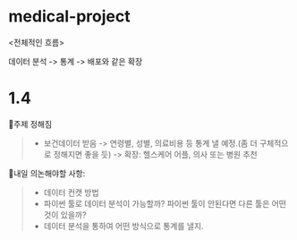 # medical-project

<전체적인 흐름>

데이터 분석 -> 통계 -> 배포와 같은 확장

# 1.4
📍주제 정해짐
> - 보건데이터 받음 -> 연령별, 성별, 의료비용 등 통계 낼 예정.(좀 더 구체적으로 정해지면 좋을 듯) -> 확장: 헬스케어 어플, 의사 또는 병원 추천

📍내일 의논해야할 사항: 
> -  데이터 컨캣 방법
> -  파이썬 툴로 데이터 분석이 가능할까? 파이썬 툴이 안된다면 다른 툴은 어떤 것이 있을까? 
> -  데이터 분석을 통하여 어떤 방식으로 통계를 낼지.

